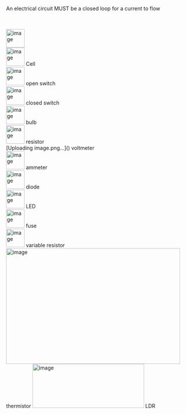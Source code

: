 An electrical circuit MUST be a closed loop for a current to flow

<br>
<br>
<img width="50" height="50" alt="image" src="https://github.com/user-attachments/assets/930b1ffc-6309-4c8b-bee4-b15f33b70c99" />
<br>
<img width="50" height="50" alt="image" src="https://github.com/user-attachments/assets/1dd5e8bd-4392-4eaf-9665-bdcfca1bf960" />
Cell
<br>
<img width="50" height="50" alt="image" src="https://github.com/user-attachments/assets/a850e646-5f84-4412-93a2-872842a8b233" />
open switch
<br>
<img width="50" height="50" alt="image" src="https://github.com/user-attachments/assets/e66d7517-beb6-404b-926e-a0b5d6621faa" />
closed switch
<br>
<img width="50" height="50" alt="image" src="https://github.com/user-attachments/assets/4a2d3729-481a-49ba-95d9-169e8a9f4c0e" />
bulb
<br>
<img width="50" height="50" alt="image" src="https://github.com/user-attachments/assets/74fcfe65-3473-4ece-8929-779cd5fd6d2b" />
resistor
<br>
[Uploading image.png…]()
voltmeter
<br>
<img width="50" height="50" alt="image" src="https://github.com/user-attachments/assets/d2fcaf34-8bf8-4b54-b8fa-e80586b4dc52" />
ammeter
<br>
<img width="50" height="50" alt="image" src="https://github.com/user-attachments/assets/2b271dbd-cb71-4388-80bb-3d2319bf171c" />
diode
<br>
<img width="50" height="50" alt="image" src="https://github.com/user-attachments/assets/96d4a330-484f-4c33-add7-a534157826f5" />
LED
<br>
<img width="50" height="50" alt="image" src="https://github.com/user-attachments/assets/d6b45f7b-6178-4e6e-b6b9-7fb5b59b34a0" />
fuse
<br>
<img width="50" height="50" alt="image" src="https://github.com/user-attachments/assets/6913aff9-8782-400b-8a06-20684bb28899" />
variable resistor
<img width="474" height="315" alt="image" src="https://github.com/user-attachments/assets/91bce291-a250-49ef-ac02-6e3a6edf9a71" />
thermistor
<img width="304" height="120" alt="image" src="https://github.com/user-attachments/assets/31de8886-f680-4995-ae73-e149162f691e" />
LDR
